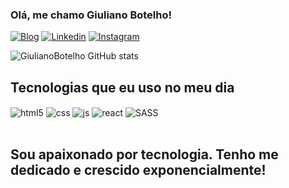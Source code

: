 ### Olá, me chamo Giuliano Botelho!


[![Blog](https://img.shields.io/website?label=portfolio-fhvr.vercel.app/&style=for-the-badge&url=https://portfolio-fhvr.vercel.app//)](https://portfolio-fhvr.vercel.app/)
[![Linkedin](https://img.shields.io/badge/LinkedIn-0077B5?style=for-the-badge&logo=linkedin&logoColor=white)](https://www.instagram.com/giuliano_botelho/)
[![Instagram](https://img.shields.io/badge/Instagram-E4405F?style=for-the-badge&logo=instagram&logoColor=white)](https://instagram.com/GiulianoBotelho)

![GiulianoBotelho GitHub stats](https://github-readme-stats.vercel.app/api?username=GiulianoBotelho&show_icons=true&theme=dracula&count_private=true)

## Tecnologias que eu uso no meu dia

<div style="display: inline_block">
  <img align="center" alt="html5" src="https://img.shields.io/badge/HTML5-E34F26?style=for-the-badge&logo=html5&logoColor=white" />
  <img align="center" alt="css" src="https://img.shields.io/badge/CSS3-1572B6?style=for-the-badge&logo=css3&logoColor=white" />
  <img align="center" alt="js" src="https://img.shields.io/badge/JavaScript-F7DF1E?style=for-the-badge&logo=javascript&logoColor=black" />
  <img align="center" alt="react" src="https://img.shields.io/badge/React-20232A?style=for-the-badge&logo=react&logoColor=61DAFB" />
  <img align="center" alt="SASS" src="https://img.shields.io/badge/Sass-CC6699?style=for-the-badge&logo=sass&logoColor=white" />


</div><br/>

<h2> Sou apaixonado por tecnologia. Tenho me dedicado e crescido exponencialmente! </h2>
